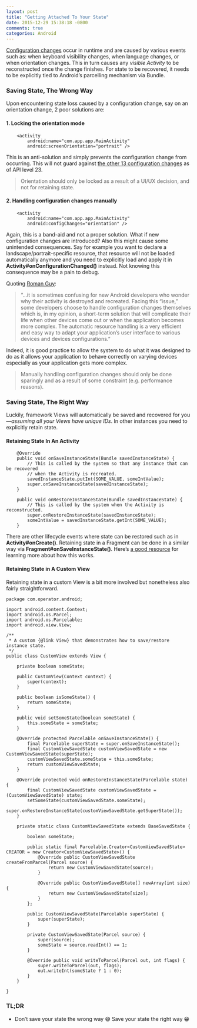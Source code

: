 ```yaml
---
layout: post
title: "Getting Attached To Your State"
date: 2015-12-29 15:38:18 -0800
comments: true
categories: Android
---
```


[Configuration changes](http://developer.android.com/guide/topics/resources/runtime-changes.html#HandlingTheChange) occur in runtime and are caused by various events such as: when keyboard visibility changes, when language changes, or when orientation changes. This in turn causes any *visible Activity* to be reconstructed once the change finishes. For state to be recovered, it needs to be explicitly tied to Android’s parcelling mechanism via Bundle.

### Saving State, The Wrong Way

Upon encountering state loss caused by a configuration change, say on an orientation change, 2 poor solutions are:

#### 1. Locking the orientation mode

```
    <activity 
        android:name="com.app.app.MainActivity"
        android:screenOrientation="portrait" />
```

This is an anti-solution and simply prevents the configuration change from occurring. This will not guard against [the other 13 configuration changes](http://developer.android.com/guide/topics/manifest/activity-element.html#config) as of API level 23.

> Orientation should only be locked as a result of a UI/UX decision, and not for retaining state.

#### 2. Handling configuration changes manually

```
    <activity 
        android:name="com.app.app.MainActivity"
        android:configChanges="orientation" />
```

Again, this is a band-aid and not a proper solution. What if new configuration changes are introduced? Also this might cause some unintended consequences. Say for example you want to declare a landscape/portrait-specific resource, that resource will not be loaded automatically anymore and you need to explicitly load and apply it in **Activity#onConfigurationChanged()** instead. Not knowing this consequence may be a pain to debug.

Quoting [Roman Guy](http://www.curious-creature.com/):

> “...it is sometimes confusing for new Android developers who wonder why their activity is destroyed and recreated. Facing this “issue,” some developers choose to handle configuration changes themselves which is, in my opinion, a short-term solution that will complicate their life when other devices come out or when the application becomes more complex. The automatic resource handling is a very efficient and easy way to adapt your application’s user interface to various devices and devices configurations.”

Indeed, it is good practice to allow the system to do what it was designed to do as it allows your application to behave correctly on varying devices especially as your application gets more complex.

> Manually handling configuration changes should only be done sparingly and as a result of some constraint (e.g. performance reasons).

### Saving State, The Right Way

Luckily, framework Views will automatically be saved and recovered for you—*assuming all your Views have unique IDs*. In other instances you need to explicitly retain state.

#### Retaining State In An Activity

```
    @Override
    public void onSaveInstanceState(Bundle savedInstanceState) {
        // This is called by the system so that any instance that can be recovered
        // when the Activity is recreated.
        savedInstanceState.putInt(SOME_VALUE, someIntValue);
        super.onSaveInstanceState(savedInstanceState);
    }

    public void onRestoreInstanceState(Bundle savedInstanceState) {
        // This is called by the system when the Activity is reconstructed.
        super.onRestoreInstanceState(savedInstanceState);
        someIntValue = savedInstanceState.getInt(SOME_VALUE);
    }
```
    
There are other lifecycle events where state can be restored such as in **Activity#onCreate()**. Retaining state in a Fragment can be done in a similar way via **Fragment#onSaveInstanceState()**. Here’s [a good resource](https://guides.codepath.com/android/Handling-Configuration-Changes) for learning more about how this works.

#### Retaining State in A Custom View

Retaining state in a custom View is a bit more involved but nonetheless also fairly straightforward.

```
package com.operator.android;

import android.content.Context;
import android.os.Parcel;
import android.os.Parcelable;
import android.view.View;

/**
 * A custom {@link View} that demonstrates how to save/restore instance state.
 */
public class CustomView extends View {

    private boolean someState;

    public CustomView(Context context) {
        super(context);
    }

    public boolean isSomeState() {
        return someState;
    }

    public void setSomeState(boolean someState) {
        this.someState = someState;
    }

    @Override protected Parcelable onSaveInstanceState() {
        final Parcelable superState = super.onSaveInstanceState();
        final CustomViewSavedState customViewSavedState = new CustomViewSavedState(superState);
        customViewSavedState.someState = this.someState;
        return customViewSavedState;
    }

    @Override protected void onRestoreInstanceState(Parcelable state) {
        final CustomViewSavedState customViewSavedState = (CustomViewSavedState) state;
        setSomeState(customViewSavedState.someState);
        super.onRestoreInstanceState(customViewSavedState.getSuperState());
    }

    private static class CustomViewSavedState extends BaseSavedState {

        boolean someState;

        public static final Parcelable.Creator<CustomViewSavedState> CREATOR = new Creator<CustomViewSavedState>() {
            @Override public CustomViewSavedState createFromParcel(Parcel source) {
                return new CustomViewSavedState(source);
            }

            @Override public CustomViewSavedState[] newArray(int size) {
                return new CustomViewSavedState[size];
            }
        };

        public CustomViewSavedState(Parcelable superState) {
            super(superState);
        }

        private CustomViewSavedState(Parcel source) {
            super(source);
            someState = source.readInt() == 1;
        }

        @Override public void writeToParcel(Parcel out, int flags) {
            super.writeToParcel(out, flags);
            out.writeInt(someState ? 1 : 0);
        }
    }

}
```

### TL;DR

* Don’t save your state the wrong way 😅 Save your state the right way 😁